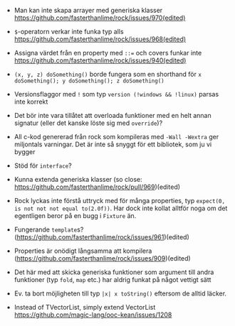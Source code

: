 



- Man kan inte skapa arrayer med generiska klasser https://github.com/fasterthanlime/rock/issues/970(edited)

- `$`-operatorn verkar inte funka typ alls https://github.com/fasterthanlime/rock/issues/968(edited)

- Assigna värdet från en property med `::=` och covers funkar inte https://github.com/fasterthanlime/rock/issues/940(edited)

- `(x, y, z) doSomething()` borde fungera som en shorthand för `x doSomething(); y doSomething(); z doSomething()`

- Versionsflaggor med `!` som typ `version (!windows && !linux)` parsas inte korrekt

- Det bör inte vara tillåtet att overloada funktioner med en helt annan signatur (eller det kanske löste sig med `override`)?
 
- All c-kod genererad från rock som kompileras med `-Wall -Wextra` ger miljontals varningar. Det är inte så snyggt för ett bibliotek, som ju vi bygger
 
- Stöd för `interface`?
 
- Kunna extenda generiska klasser (so close: https://github.com/fasterthanlime/rock/pull/969)(edited)
 
- Rock lyckas inte förstå uttryck med för många properties, typ `expect(0, is not not not equal to(2.0f))`. 
Har dock inte kollat alltför noga om det egentligen beror på en bugg i `Fixture` än.

- Fungerande `template`s? (https://github.com/fasterthanlime/rock/issues/961)(edited)
 
- Properties är onödigt långsamma att kompilera (https://github.com/fasterthanlime/rock/issues/909)(edited)

- Det här med att skicka generiska funktioner som argument till andra funktioner (typ `fold`, `map` etc.) har aldrig funkat på något vettigt sätt

- Ev. ta bort möjligheten till typ `|x| x toString()` eftersom de alltid läcker.

- Instead of TVectorList, simply extend VectorList<T> https://github.com/magic-lang/ooc-kean/issues/1208
